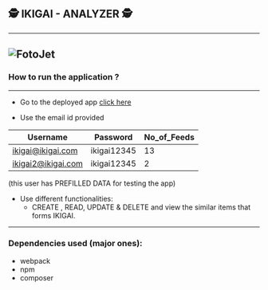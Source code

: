 ##  🕵️ IKIGAI - ANALYZER 🕵️
----
![FotoJet](https://user-images.githubusercontent.com/28492382/58258602-a8119d00-7d90-11e9-980a-d7eec160c0c1.jpg)
----

### How to run the application ? 
---
* Go to the deployed app [click here](https://tdg101.herokuapp.com)

* Use the email id provided

| Username            | Password       | No_of_Feeds |
| ------------------- | -------------- | ----------- |
| ikigai@ikigai.com   | ikigai12345    | 13          |
| ikigai2@ikigai.com  | ikigai12345    | 2           |   

(this user has PREFILLED DATA for testing the app)


* Use different functionalities:
    * CREATE , READ, UPDATE & DELETE and view the similar items that forms IKIGAI.
---
### Dependencies used (major ones):

* webpack
* npm
* composer
 
